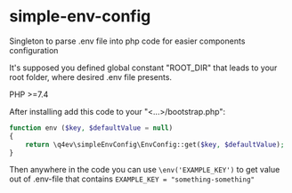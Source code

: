 # simple-env-config
Singleton to parse .env file into php code for easier components configuration

It's supposed you defined global constant "ROOT_DIR" that leads to your root folder, where desired .env file presents.

PHP >=7.4

After installing add this code to your "<...>/bootstrap.php":

```php
function env ($key, $defaultValue = null)
{
    return \q4ev\simpleEnvConfig\EnvConfig::get($key, $defaultValue);
}
```

Then anywhere in the code you can use `\env('EXAMPLE_KEY')` to get value out of .env-file that contains `EXAMPLE_KEY = "something-something"`
